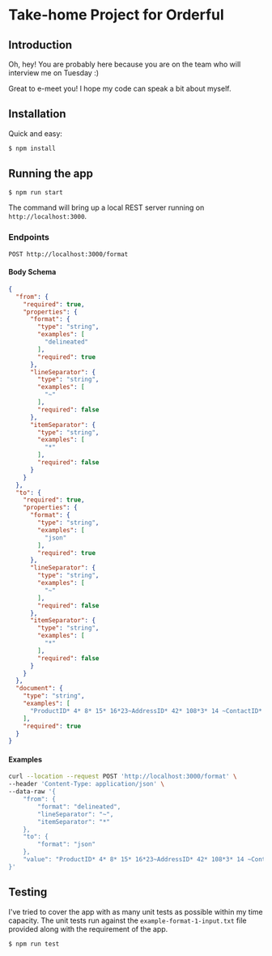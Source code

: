 # Take-home Project for Orderful

## Introduction

Oh, hey! You are probably here because you are on the team who will interview me on Tuesday :)

Great to e-meet you! I hope my code can speak a bit about myself.

## Installation

Quick and easy:

```bash
$ npm install
```

## Running the app

```bash
$ npm run start
```

The command will bring up a local REST server running on `http://localhost:3000`.

### Endpoints

```text
POST http://localhost:3000/format
```

#### Body Schema

```json
{
  "from": {
    "required": true,
    "properties": {
      "format": {
        "type": "string",
        "examples": [
          "delineated"
        ],
        "required": true
      },
      "lineSeparator": {
        "type": "string",
        "examples": [
          "~"
        ],
        "required": false
      },
      "itemSeparator": {
        "type": "string",
        "examples": [
          "*"
        ],
        "required": false
      }
    }
  },
  "to": {
    "required": true,
    "properties": {
      "format": {
        "type": "string",
        "examples": [
          "json"
        ],
        "required": true
      },
      "lineSeparator": {
        "type": "string",
        "examples": [
          "~"
        ],
        "required": false
      },
      "itemSeparator": {
        "type": "string",
        "examples": [
          "*"
        ],
        "required": false
      }
    }
  },
  "document": {
    "type": "string",
    "examples": [
      "ProductID* 4* 8* 15* 16*23~AddressID* 42* 108*3* 14 ~ContactID* 59* 26~"
    ],
    "required": true
  }
}
```

#### Examples

```bash
curl --location --request POST 'http://localhost:3000/format' \
--header 'Content-Type: application/json' \
--data-raw '{
    "from": {
        "format": "delineated",
        "lineSeparator": "~",
        "itemSeparator": "*"
    },
    "to": {
        "format": "json"
    },
    "value": "ProductID* 4* 8* 15* 16*23~AddressID* 42* 108*3* 14 ~ContactID* 59* 26~"
}'
```

## Testing

I've tried to cover the app with as many unit tests as possible within my time capacity. The unit tests run against
the `example-format-1-input.txt` file provided along with the requirement of the app.

```bash
$ npm run test
```

